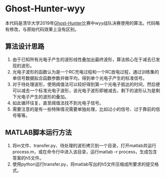 # Ghost-Hunter-wyy
[Ghost-Hunter]:https://ghost-hunter.net9.org/ "网页"

本代码是清华大学2019年[Ghost-Hunter]比赛中wyy战队决赛使用的算法。代码略有修改，与原始代码效果上没有区别。

## 算法设计思路
1. 由于已知所有光电子产生的波形线性叠加出最终波形，算法核心在于减去已发现的波形。
2. 光电子波形的函数认为是一个RC充电过程和一个RC放电过程，通过训练集的单信号数据拟合函数参数并做平均，得到单个光电子产生的标准信号。
3. 对于待处理波形，使用阈值法可以较好得到第一个光电子抵达的时间，然后便可以减去一个标准光电子波形，该光电子波形即被减去，剩下的波形认为是剩下光电子产生的波形的叠加。
4. 如此循环往复，直至阈值法找不到光电子信号。
5. 需要注意的是有一些特殊情况需要单独处理，比如过小的信号、过于靠前的信号等等。

## MATLAB脚本运行方法
1. 将m文件、transfer.py、待处理的波形拷贝到一个目录，打开matlab并运行process.m，或在命令行中进入该目录，运行matlab -r process，生成包含答案的h5文件。
2. 使用python运行transfer.py，将matlab写出的h5文件压缩成所要求的提交格式。


